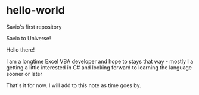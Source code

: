 # hello-world
Savio's first repository

Savio to Universe!

Hello there!

I am a longtime Excel VBA developer and hope to stays that way - mostly
I a getting a little interested in C# and looking forward to learning the language sooner or later

That's it for now. I will add to this note as time goes by.

